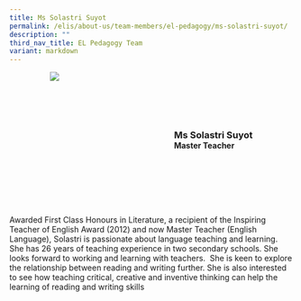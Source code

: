 ```yaml
---
title: Ms Solastri Suyot
permalink: /elis/about-us/team-members/el-pedagogy/ms-solastri-suyot/
description: ""
third_nav_title: EL Pedagogy Team
variant: markdown
---
```

<div class="flex">
	<div class="imgCrop">
		<img src="/images/Team%20Members/Solastri_Use%20for%20website.jpg" class="m-0"></div>
		<div class="flex-col">
		<h3 class="m-0"><strong>Ms Solastri Suyot</strong></h3>
		<strong>Master Teacher</strong>
	</div>
	</div>

<style>
	.m-0 {
		margin: 0 !important;
	}
	.flex {
		display: flex;
		justify-content: center;
		align-items: center; 
		gap: 20px;
		flex-wrap: wrap;
	}
.imgCrop {
    width: 200px !important;
    aspect-ratio: 5/6;
	overflow: hidden;
}
	.flex-col {
		display: flex;
		flex-direction: column;
	}
</style>
		 
Awarded First Class Honours in Literature, a recipient of the Inspiring Teacher of English Award (2012) and now Master Teacher (English Language), Solastri is passionate about language teaching and learning. She has 26 years of teaching experience in two secondary schools. She looks forward to working and learning with teachers. &nbsp;She is keen to explore the relationship between reading and writing further. She is also interested to see how teaching critical, creative and inventive thinking can help the learning of reading and writing skills